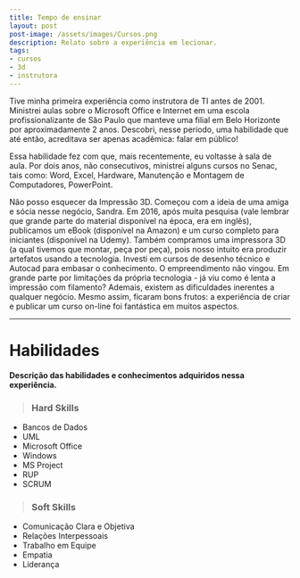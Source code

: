```yaml
---
title: Tempo de ensinar
layout: post
post-image: /assets/images/Cursos.png
description: Relato sobre a experiência em lecionar.
tags:
- cursos
- 3d
- instrutora
---
```


Tive minha primeira experiência como instrutora de TI antes de 2001. Ministrei aulas sobre o Microsoft Office e Internet em uma escola profissionalizante de São Paulo que manteve uma filial em Belo Horizonte por aproximadamente 2 anos. Descobri, nesse período, uma habilidade que até então, acreditava ser apenas acadêmica: falar em público!

Essa habilidade fez com que, mais recentemente, eu voltasse à sala de aula. Por dois anos, não consecutivos, ministrei alguns cursos no Senac, tais como: Word, Excel, Hardware, Manutenção e Montagem de Computadores, PowerPoint.

Não posso esquecer da Impressão 3D. Começou com a ideia de uma amiga e sócia nesse negócio, Sandra. Em 2016, após muita pesquisa (vale lembrar que grande parte do material disponível na época, era em inglês), publicamos um eBook (disponível na Amazon) e um curso completo para iniciantes (disponível na Udemy). Também compramos uma impressora 3D (a qual tivemos que montar, peça por peça), pois nosso intuito era produzir artefatos usando a tecnologia. Investi em cursos de desenho técnico e Autocad para embasar o conhecimento. O empreendimento não vingou. Em grande parte por limitações da própria tecnologia - já viu como é lenta a impressão com filamento? Ademais, existem as dificuldades inerentes a qualquer negócio. Mesmo assim, ficaram bons frutos: a experiência de criar e publicar um curso on-line foi fantástica em muitos aspectos.

---

# Habilidades
**Descrição das habilidades e conhecimentos adquiridos nessa experiência.**
>### Hard Skills
* Bancos de Dados
* UML
* Microsoft Office
* Windows
* MS Project
* RUP
* SCRUM

>### Soft Skills

* Comunicação Clara e Objetiva
* Relações Interpessoais
* Trabalho em Equipe
* Empatia
* Liderança